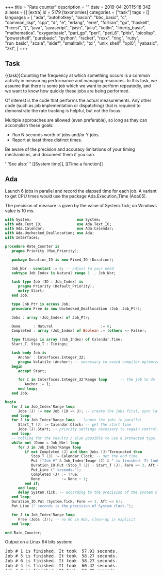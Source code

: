 +++
title = "Rate counter"
description = ""
date = 2019-04-20T15:18:34Z
aliases = []
[extra]
id = 5179
[taxonomies]
categories = ["task"]
tags = []
languages = [
  "ada",
  "autohotkey",
  "bacon",
  "bbc_basic",
  "c",
  "common_lisp",
  "cpp",
  "d",
  "e",
  "erlang",
  "erre",
  "fortran",
  "go",
  "haskell",
  "hicest",
  "j",
  "java",
  "javascript",
  "jsish",
  "julia",
  "kotlin",
  "liberty_basic",
  "mathematica",
  "oxygenbasic",
  "pari_gp",
  "perl",
  "perl_6",
  "phix",
  "picolisp",
  "powershell",
  "purebasic",
  "python",
  "racket",
  "rexx",
  "ring",
  "ruby",
  "run_basic",
  "scala",
  "sidef",
  "smalltalk",
  "tcl",
  "unix_shell",
  "xpl0",
  "yabasic",
  "zkl",
]
+++

## Task

{{task}}Counting the frequency at which something occurs is a common activity in measuring performance and managing resources. In this task, we assume that there is some job which we want to perform repeatedly, and we want to know how quickly these jobs are being performed.

Of interest is the code that performs the actual measurements. Any other code (such as job implementation or dispatching) that is required to demonstrate the rate tracking is helpful, but not the focus.

Multiple approaches are allowed (even preferable), so long as they can accomplish these goals:

* Run N seconds worth of jobs and/or Y jobs.
* Report at least three distinct times.


Be aware of the precision and accuracy limitations of your timing mechanisms, and document them if you can.

'''See also:''' [[System time]], [[Time a function]]



## Ada

Launch 6 jobs in parallel and record the elapsed time for each job. A variant
to get CPU times would use the package Ada.Execution_Time (Ada05).

The precision of measure is given by the value of System.Tick; on Windows value is 10 ms.

```Ada
with System;                     use System;
with Ada.Text_IO;                use Ada.Text_IO;
with Ada.Calendar;               use Ada.Calendar;
with Ada.Unchecked_Deallocation; use Ada;
with Interfaces;

procedure Rate_Counter is
   pragma Priority (Max_Priority);

   package Duration_IO is new Fixed_IO (Duration);

   Job_Nbr : constant := 6; -- adjust to your need
   subtype Job_Index is Natural range 1 .. Job_Nbr;

   task type Job (ID : Job_Index) is
      pragma Priority (Default_Priority);
      entry Start;
   end Job;

   type Job_Ptr is access Job;
   procedure Free is new Unchecked_Deallocation (Job, Job_Ptr);

   Jobs : array (Job_Index) of Job_Ptr;

   Done      : Natural                      := 0;
   Completed : array (Job_Index) of Boolean := (others => False);

   type Timings is array (Job_Index) of Calendar.Time;
   Start_T, Stop_T : Timings;

   task body Job is
      Anchor : Interfaces.Integer_32;
      pragma Volatile (Anchor); -- necessary to avoid compiler optimization.
   begin
      accept Start;

      for I in Interfaces.Integer_32'Range loop      -- the job to do
         Anchor := I;
      end loop;
   end Job;

begin
   for J in Job_Index'Range loop
      Jobs (J) := new Job (ID => J); -- create the jobs first, sync later
   end loop;
   for J in Job_Index'Range loop -- launch the jobs in parallel
      Start_T (J) := Calendar.Clock; -- get the start time
      Jobs (J).Start; -- priority settings necessary to regain control.
   end loop;
   -- Polling for the results / also possible to use a protected type.
   while not (Done = Job_Nbr) loop
      for J in Job_Index'Range loop
         if not Completed (J) and then Jobs (J)'Terminated then
            Stop_T (J) := Calendar.Clock; -- get the end time
            Put ("Job #" & Job_Index'Image (J) & " is finished. It took ");
            Duration_IO.Put (Stop_T (J) - Start_T (J), Fore => 3, Aft => 2);
            Put_Line (" seconds.");
            Completed (J) := True;
            Done          := Done + 1;
         end if;
      end loop;
      delay System.Tick; -- according to the precision of the system clock
   end loop;
   Duration_IO.Put (System.Tick, Fore => 1, Aft => 6);
   Put_Line (" seconds is the precision of System clock.");

   for J in Job_Index'Range loop
      Free (Jobs (J)); -- no GC in Ada, clean-up is explicit
   end loop;

end Rate_Counter;
```


Output on a Linux 64 bits system:
<pre style="overflow: auto; height: 5em;">
Job # 1 is finished. It took  57.93 seconds.
Job # 5 is finished. It took  58.27 seconds.
Job # 6 is finished. It took  58.27 seconds.
Job # 4 is finished. It took  60.42 seconds.
Job # 3 is finished. It took  60.98 seconds.
Job # 2 is finished. It took  61.12 seconds.
0.000001 seconds is the precision of System clock.

```



## AutoHotkey


### Built in variable

The built in variable [http://ahkscript.org/docs/Variables.htm#TickCount A_TickCount] contains the number of milliseconds since the computer was rebooted. Storing this variable and later comparing it to the current value will measure the time elapsed. A_TickCount has a precision of approximately 10ms.

```AutoHotkey
SetBatchLines, -1
Tick := A_TickCount    ; store tickcount
Loop, 1000000 {
    Random, x, 1, 1000000
    Random, y, 1, 1000000
    gcd(x, y)
}
t := A_TickCount - Tick    ; store ticks elapsed
MsgBox, % t / 1000 " Seconds elapsed.`n" Round(1 / (t / 1000000000), 0) " Loop iterations per second."

gcd(a, b) {    ; Euclidean GCD
    while b
        t := b, b := Mod(a, b), a := t
    return, a
}
```

'''Output:'''

```txt
4.250000 Seconds elapsed.
235294 Loop iterations per second.
```



### Query Performance Counter

The [http://www.autohotkey.com/board/topic/48063-qpx-delay-based-on-queryperformancecounter/ QPX function] by SKAN wraps the [http://msdn.microsoft.com/en-us/library/windows/desktop/ms644904%28v=vs.85%29.aspx QueryPerformanceCounter] DLL, and is precise to one thousandth of a millisecond.

```AutoHotkey
SetBatchLines, -1
QPX(1)  ; start timer
Loop, 1000000 {
    Random, x, 1, 1000000
    Random, y, 1, 1000000
    gcd(x, y)
}
t := QPX(0) ; end timer
MsgBox, % t " Seconds elapsed.`n" Round(1 / (t / 1000000), 0) " Loop iterations per second."

QPX( N=0 ) { ; Wrapper for QueryPerformanceCounter()by SKAN | CD: 06/Dec/2009
    Static F,A,Q,P,X ; www.autohotkey.com/forum/viewtopic.php?t=52083 | LM: 10/Dec/2009
    If  ( N && !P )
        Return  DllCall("QueryPerformanceFrequency",Int64P,F) + (X:=A:=0) + DllCall("QueryPerformanceCounter",Int64P,P)
    DllCall("QueryPerformanceCounter",Int64P,Q), A:=A+Q-P, P:=Q, X:=X+1
    Return  ( N && X=N ) ? (X:=X-1)<<64 : ( N=0 && (R:=A/X/F) ) ? ( R + (A:=P:=X:=0) ) : 1
}

gcd(a, b) {    ; Euclidean GCD
    while b
        t := b, b := Mod(a, b), a := t
    return, a
}
```

'''Output:'''

```txt
4.428430 Seconds elapsed.
225814 Loop iterations per second.
```



## BaCon

The TIMER builtin returns the elapsed time since start of program run, in milliseconds.


```freebasic
' Rate counter
FOR i = 1 TO 3
    GOSUB timeit
NEXT

i = 2000
GOSUB timeit
END

LABEL timeit
    iter = 0
    starter = TIMER
    WHILE TRUE DO
        INCR iter
        IF TIMER >= starter + i THEN BREAK
    WEND
    PRINT iter, " iterations in ", i, " millisecond", IIF$(i > 1, "s", "")
    RETURN
```


```txt
prompt$ ./rate-counter
6169 iterations in 1 millisecond
16025 iterations in 2 milliseconds
23977 iterations in 3 milliseconds
28167202 iterations in 2000 milliseconds
```



## BBC BASIC

```bbcbasic
      PRINT "Method 1: Calculate reciprocal of elapsed time:"
      FOR trial% = 1 TO 3
        start% = TIME
        PROCtasktomeasure
        finish% = TIME
        PRINT "Rate = "; 100 / (finish%-start%) " per second"
      NEXT trial%

      PRINT '"Method 2: Count completed tasks in one second:"
      FOR trial% = 1 TO 3
        runs% = 0
        finish% = TIME + 100
        REPEAT
          PROCtasktomeasure
          IF TIME < finish% runs% += 1
        UNTIL TIME >= finish%
        PRINT "Rate = "; runs% " per second"
      NEXT trial%
      END

      REM This is an example, replace with the task you want to measure
      DEF PROCtasktomeasure
      LOCAL i%
      FOR i% = 1 TO 1000000
      NEXT
      ENDPROC
```

'''Sample output:'''

```txt

Method 1: Calculate reciprocal of elapsed time:
Rate = 9.09090909 per second
Rate = 9.09090909 per second
Rate = 9.09090909 per second

Method 2: Count completed tasks in one second:
Rate = 9 per second
Rate = 9 per second
Rate = 9 per second

```



## C

This code stores all of the data of the rate counter and its configuration in an instance of a struct named '''rate_state_s''', and a function named '''tic_rate''' is called on that struct instance every time we complete a job.  If a configured time has elapsed, '''tic_rate''' calculates and reports the tic rate, and resets the counter.


```c
#include <stdio.h>
#include <time.h>

// We only get one-second precision on most systems, as
// time_t only holds seconds.
struct rate_state_s
{
    time_t lastFlush;
    time_t period;
    size_t tickCount;
};

void tic_rate(struct rate_state_s* pRate)
{
    pRate->tickCount += 1;

    time_t now = time(NULL);

    if((now - pRate->lastFlush) >= pRate->period)
    {
        //TPS Report
        size_t tps = 0.0;
        if(pRate->tickCount > 0)
            tps = pRate->tickCount / (now - pRate->lastFlush);

        printf("%u tics per second.\n", tps);

        //Reset
        pRate->tickCount = 0;
        pRate->lastFlush = now;
    }
}

// A stub function that simply represents whatever it is
// that we want to multiple times.
void something_we_do()
{
    // We use volatile here, as many compilers will optimize away
    // the for() loop otherwise, even without optimizations
    // explicitly enabled.
    //
    // volatile tells the compiler not to make any assumptions
    // about the variable, implying that the programmer knows more
    // about that variable than the compiler, in this case.
    volatile size_t anchor = 0;
    size_t x = 0;
    for(x = 0; x < 0xffff; ++x)
    {
        anchor = x;
    }
}

int main()
{
    time_t start = time(NULL);

    struct rate_state_s rateWatch;
    rateWatch.lastFlush = start;
    rateWatch.tickCount = 0;
    rateWatch.period = 5; // Report every five seconds.

    time_t latest = start;
    // Loop for twenty seconds
    for(latest = start; (latest - start) < 20; latest = time(NULL))
    {
        // Do something.
        something_we_do();

        // Note that we did something.
        tic_rate(&rateWatch);
    }

    return 0;
}
```



## C++

This code defines the counter as a class, '''CRateState'''. The counter's period is configured as an argument to its constructor, and the rest of the counter state is kept as class members. A member function '''Tick()''' manages updating the counter state, and reports the tic rate if the configured period has elapsed.


```cpp
#include <iostream>
#include <ctime>

// We only get one-second precision on most systems, as
// time_t only holds seconds.
class CRateState
{
protected:
    time_t m_lastFlush;
    time_t m_period;
    size_t m_tickCount;
public:
    CRateState(time_t period);
    void Tick();
};

CRateState::CRateState(time_t period) : m_lastFlush(std::time(NULL)),
                                        m_period(period),
                                        m_tickCount(0)
{ }

void CRateState::Tick()
{
    m_tickCount++;

    time_t now = std::time(NULL);

    if((now - m_lastFlush) >= m_period)
    {
        //TPS Report
        size_t tps = 0.0;
        if(m_tickCount > 0)
            tps = m_tickCount / (now - m_lastFlush);

        std::cout << tps << " tics per second" << std::endl;

        //Reset
        m_tickCount = 0;
        m_lastFlush = now;
    }
}

// A stub function that simply represents whatever it is
// that we want to multiple times.
void something_we_do()
{
    // We use volatile here, as many compilers will optimize away
    // the for() loop otherwise, even without optimizations
    // explicitly enabled.
    //
    // volatile tells the compiler not to make any assumptions
    // about the variable, implying that the programmer knows more
    // about that variable than the compiler, in this case.
    volatile size_t anchor = 0;
    for(size_t x = 0; x < 0xffff; ++x)
    {
        anchor = x;
    }
}

int main()
{
    time_t start = std::time(NULL);

    CRateState rateWatch(5);

    // Loop for twenty seconds
    for(time_t latest = start; (latest - start) < 20; latest = std::time(NULL))
    {
        // Do something.
        something_we_do();

        // Note that we did something.
        rateWatch.Tick();
    }

    return 0;
}
```



## Common Lisp

Common Lisp already has a <code>time</code> macro.

```lisp
(time (do some stuff))
```
 will give a timing report about "stuff" on the trace output.  We can define something similar with repeats:

```lisp
(defmacro time-this (cnt &rest body)
  (let ((real-t (gensym)) (run-t (gensym)))
    `(let (,real-t ,run-t)
       (setf ,real-t (get-internal-real-time)
	     ,run-t  (get-internal-run-time))
       (loop repeat ,cnt do ,@body)
       (list (/ (- (get-internal-real-time) ,real-t)
		(coerce internal-time-units-per-second 'float))
	     (/ (- (get-internal-run-time) ,run-t)
		(coerce internal-time-units-per-second 'float))))))
```


Call the <code>time-this</code> macro to excute a loop 99 times:

```lisp
(print (time-this 99 (loop for i below 10000 sum i)))
```
which gives a pair of numbers, the real time and the run time, both in seconds:<lang>(0.023 0.022)
```



## D



```d

import std.stdio;
import std.conv;
import std.datetime.stopwatch;

int a;
void f0() {}
void f1() { auto b = a; }
void f2() { auto b = to!string(a); }


void main()
{
  auto r = benchmark!(f0, f1, f2)(10_000);

  writeln("Time fx took to run 10,000 times:\n");
  writeln("f0: ", r[0]);
  writeln("f1: ", r[1]);
  writeln("f2: ", r[2]);

}


```


```txt

Time fx took to run 10,000 times:

f0: 37 μs and 7 hnsecs
f1: 56 μs and 2 hnsecs
f2: 1 ms, 966 μs, and 6 hnsecs


```




## E


```e>def makeLamportSlot := <import:org.erights.e.elib.slot.makeLamportSlot


The rate counter:

/** Returns a function to call to report the event being counted, and an
    EverReporter slot containing the current rate, as a float64 in units of
    events per millisecond. */
def makeRateCounter(timer, reportPeriod) {
    var count := 0
    var start := timer.now()
    def &rate := makeLamportSlot(nullOk[float64], null)

    def signal() {
        def time := timer.now()
        count += 1
        if (time >= start + reportPeriod) {
            rate := count / (time - start)
            start := time
            count := 0
        }
    }

    return [signal, &rate]
}
```


The test code:


```e
/** Dummy task: Retrieve http://localhost/ and return the content. */
def theJob() {
    return when (def text := <http://localhost/> <- getText()) -> {
        text
    }
}

/** Repeatedly run 'action' and wait for it until five seconds have elapsed. */
def repeatForFiveSeconds(action) {
    def stopTime := timer.now() + 5000
    def loop() {
        if (timer.now() < stopTime) {
            when (action <- ()) -> {
                loop()
            }
        }
    }
    loop()
}

def whenever := <import:org.erights.e.elib.slot.whenever>

def [signal, &rate] := makeRateCounter(timer, 1000)

# Prepare to report the rate info.
whenever([&rate], fn {
    println(`Rate: ${rate*1000} requests/sec`)
}, fn {true})

# Do some stuff to be counted.
repeatForFiveSeconds(fn {
    signal()
    theJob()
})
```



## Erlang

Measuring elapsed time is built into the timer module. Doing something during a time period requires code. For normal use the Fun should take a large amount of microseconds, our unit of measurement.

```Erlang

-module( rate_counter ).

-export( [fun_during_seconds/2, task/0] ).

fun_during_seconds( Fun, Seconds ) ->
	My_pid = erlang:self(),
	Ref = erlang:make_ref(),
        Pid = erlang:spawn( fun() -> fun_during_seconds_loop( My_pid, Fun ) end ),
        timer:send_after( Seconds * 1000, My_pid, {stop, Ref} ),
	N = fun_during_seconds_receive_loop( Ref, Pid, 0 ),
	erlang:exit( Pid, kill ),
	N.

task() ->
    Results = [timer:tc( fun() -> io:fwrite("Hello, world!~n") end ) || _X <- lists:seq(1, 3)],
    Times = [X || {X, _Returned} <- Results],
    io:fwrite( "Times ~p, average ~p microseconds.~n", [Times, lists:sum(Times) / erlang:length(Times)]),
    N =	fun_during_seconds( fun() -> math:sqrt(123) end, 2 ),
    io:fwrite( "Square root of 123, during 2	seconds, was done ~p times.~n", [N] ).



fun_during_seconds_loop( Pid, Fun ) ->
	Fun(),
	Pid ! {one_time, erlang:self()},
	fun_during_seconds_loop( Pid, Fun ).

fun_during_seconds_receive_loop( Ref, Pid, N ) ->
	receive
	{stop, Ref} -> N;
        {one_time, Pid} -> fun_during_seconds_receive_loop( Ref, Pid, N + 1 )
	end.


```

```txt

19> rate_counter:task().
Hello, world!
Hello, world!
Hello, world!
Times [54,26,52], average 44.0 microseconds.
Square root of 123, during 2 seconds, was done 6398906 times.

```



## ERRE


```ERRE

PROGRAM RATE_COUNTER

!
! for rosettacode.org
!

!
! This is an example, replace with the task you want to  measure
!
PROCEDURE TASK_TO_MEASURE
  LOCAL I
    FOR I=1 TO 1000000 DO
    END FOR
END PROCEDURE

BEGIN
    PRINT("Method 1: Calculate reciprocal of elapsed time:")
    FOR TRIAL%=1 TO 3 DO
      START=TIMER
      TASK_TO_MEASURE
      FINISH=TIMER
      PRINT("Rate =";100/(FINISH-START);"per second")
    END FOR

    PRINT("Method 2: Count completed tasks in one minute:")
    FOR TRIAL%=1 TO 3 DO
      RUNS%=0
      FINISH=TIMER+60
      REPEAT
        TASK_TO_MEASURE
        IF TIMER<FINISH THEN RUNS%+=1 END IF
      UNTIL TIMER>=FINISH
      PRINT("Rate =";RUNS%;"per minute")
    END FOR
END PROGRAM

```

Time elapsed is measured with TIMER function (taken from computer clock).
```txt

Method 1: Calculate reciprocal of elapsed time:
Rate = 25.24655 per second
Rate = 25.32147 per second
Rate = 25.6513 per second
Method 2: Count completed tasks in one minute:
Rate = 15 per second
Rate = 15 per second
Rate = 15 per second

```



## Fortran

Standard Fortran does not offer facilities for starting another task, nor for monitoring such a task's consumption of cpu time against clock time. However, a program can monitor its ''own'' usage by invoking a suitable routine at appropriate points in its computation, say on each new iteration of its outermost DO-loop, and thus generate progress reports that could also include an estimated time of finishing. This requires access to system timers, usually achieved via invocations of special routines that are often specific to an installation. But F90 introduced the intrinsic <code>CALL CPU_TIME(T)</code> that returns a "processor-dependent approximation of the processor time in seconds" in <code>T</code> a floating-point variable.

Similarly, an installation may offer local routines to report the date and time, and F90 has introduced an intrinsic that can be invoked as <code>CALL DATE_AND_TIME(VALUES = MARK)</code> where MARK is an eight-element integer array, rather exhaustingly returning year, month, day, minutes from GMT (or UT, ''etc''), hour, minute, second, milliseconds.

So, in
```Fortran
      DO I = FIRST,LAST
        IF (PROGRESSNOTE((I - FIRST)/(LAST - FIRST + 1.0))) WRITE (6,*) "Reached ",I,", towards ",LAST
        ...much computation...
      END DO
```

Function PROGRESSNOTE is invoked at the start of each iteration, with its parameter stating how much progress has been made on a scale of zero to one, with a "zero progress" restarting its timers. The function notes whether sufficient clock time has elapsed since its previous report (more than six seconds, for example) and if so, returns ''true'' after starting an output line with a standard report giving an estimated time to run and an estimated time (and date, if not the current day) of finishing. This line is not terminated; the invoking routine appends its own progress message, tailored to the nature of the task it is working through. For instance,

```txt

                              Standard progress report|Tailored message.
ETF + 6·2hrs!@Monday    17/ 7/2017  5:23:25·013am.  0% Dumping Monday     3/ 2/1749.
ETF + 6·2hrs!@Monday    17/ 7/2017  5:23:37·167am.  0% Dumping Sunday     9/ 3/1749.
ETF + 6·2hrs!@Monday    17/ 7/2017  5:26:06·383am.  0% Dumping Friday    11/ 4/1749.
ETF + 6·1hrs!@Monday    17/ 7/2017  5:21:23·397am.  0% Dumping Friday    16/ 5/1749.

```

Thus, the human waiting at the computer screen can monitor the rate of progress and know to go for a walk, or not.

Incidentally, on windows systems at least, frequent invocations of the date and time routine can cause execution to run ''much'' slower, or worse. A loop waiting for the system's DATE_AND_TIME result to attain a specified value will instead cause a crash.

For another approach, imagine a long-running program, WORKER, that writes various remarks to standard output as it goes, and consider another, TIMESTAMP, that copies from standard input to standard output, prefixing each line with a date and time stamp, perhaps invoked via something like <code>WORKER | TIMESTAMP >Log.txt</code> - the vertical bar an amusing choice to symbolise a horizontal "pipe". When everything finishes, the log file can be analysed to determine the rate of progress. But alas, in the windows world, the stages of a "pipeline" are performed serially, not simultaneously - the vertical bar symbolising this separation. All output from WORKER will be saved in a temporary disc file then when WORKER finishes that file will be fed as input to TIMESTAMP, thereby producing data only on the rate of file input/output.


## Go

```go
package main

import (
    "fmt"
    "math/rand"
    "time"
)

// representation of time.Time is nanosecond, actual resolution system specific
type rateStateS struct {
    lastFlush time.Time
    period    time.Duration
    tickCount int
}

func ticRate(pRate *rateStateS) {
    pRate.tickCount++
    now := time.Now()
    if now.Sub(pRate.lastFlush) >= pRate.period {
        // TPS Report
        tps := 0.
        if pRate.tickCount > 0 {
            tps = float64(pRate.tickCount) / now.Sub(pRate.lastFlush).Seconds()
        }
        fmt.Println(tps, "tics per second.")

        // Reset
        pRate.tickCount = 0
        pRate.lastFlush = now
    }
}

func somethingWeDo() {
    time.Sleep(time.Duration(9e7 + rand.Int63n(2e7))) // sleep about .1 second.
}

func main() {
    start := time.Now()

    rateWatch := rateStateS{
        lastFlush: start,
        period:    5 * time.Second,
    }

    // Loop for twenty seconds
    latest := start
    for latest.Sub(start) < 20*time.Second {
        somethingWeDo()
        ticRate(&rateWatch)
        latest = time.Now()
    }
}
```

Output:

```txt

9.941784884430728 tics per second.
10.01399996465647 tics per second.
9.848572291869138 tics per second.

```



## Haskell

This solution returns the time deltas in picosecond resolution.

```haskell

import Control.Monad
import Control.Concurrent
import Data.Time

getTime :: IO DiffTime
getTime = fmap utctDayTime getCurrentTime

addSample :: MVar [a] -> a -> IO ()
addSample q v = modifyMVar_ q (return . (v:))

timeit :: Int -> IO a -> IO [DiffTime]
timeit n task = do
    samples <- newMVar []
    forM_ [0..n] $ \n -> do
        t1 <- getTime
        task
        t2 <- getTime
        addSample samples (t2 - t1)

    readMVar samples

main = timeit 10 (threadDelay 1000000)

```



## HicEst

The script opens a modeless dialog with 3 buttons: "Hits++" to increase Hits, "Count 5 sec" to reset Hits and initialize a delayed call to F5 after 5 sec, "Rate" to display the current rate on the status bar.

```HicEst
CHARACTER prompt='Count "Hits++" for 5 sec, get current rate'

DLG(Button="1:&Hits++", CALL="cb", B="2:&Count 5sec", B="3:&Rate", RC=retcod, TItle=prompt, WIN=hdl)

SUBROUTINE cb              ! callback after dialog buttons
  IF(retcod == 1) THEN     ! "Hits++" button
    Hits = Hits + 1
  ELSEIF(retcod == 2) THEN ! "Count 5 sec" button
    Hits = 0
    ALARM(5, 5)            ! call F5 in 5 seconds
    t_start = TIME()
  ELSE                     ! "Rate" button
    sec = TIME() - t_start
    WRITE(StatusBar) 'Average rate since last "5 sec" button = ', hits/sec, " Hz"
  ENDIF
END

SUBROUTINE F5 ! called 5 sec after button "5 sec"
  WRITE(StatusBar) Hits, "hits last 5 sec"
END
```



## J

'''Solution'''


```j
   x (6!:2) y
```

The foreign conjunction <code>6!:2</code> will execute the code <code>y</code> (right argument), <code>x</code> times (left argument) and report the average time in seconds required for one execution.

'''Example:'''

```j
   list=: 1e6 ?@$ 100           NB. 1 million random integers from 0 to 99
   freqtable=: ~. ,. #/.~       NB. verb to calculate and build frequency table
   20 (6!:2) 'freqtable list'   NB. calculate and build frequency table for list, 20 times
0.00994106
```


Note, if instead we want distinct times instead of averaged times we can use a repeated counter for the number of times to execute the code


```j
   1 1 1 (6!:2) 'freqtable list'
0.0509995 0.0116702 0.0116266
```



## Java

```java
import java.util.function.Consumer;

public class RateCounter {

    public static void main(String[] args) {
        for (double d : benchmark(10, x -> System.out.print(""), 10))
            System.out.println(d);
    }

    static double[] benchmark(int n, Consumer<Integer> f, int arg) {
        double[] timings = new double[n];
        for (int i = 0; i < n; i++) {
            long time = System.nanoTime();
            f.accept(arg);
            timings[i] = System.nanoTime() - time;
        }
        return timings;
    }
}
```



```txt
70469.0
2047.0
1169.0
877.0
877.0
877.0
877.0
877.0
877.0
877.0
```



###  Stream based solution

```java
import java.util.function.IntConsumer;
import java.util.stream.DoubleStream;

import static java.lang.System.nanoTime;
import static java.util.stream.DoubleStream.generate;

import static java.lang.System.out;

public interface RateCounter {
  public static void main(final String... arguments) {
    benchmark(
      10,
      x -> out.print(""),
      10
    )
      .forEach(out::println)
    ;
  }

  public static DoubleStream benchmark(
    final int n,
    final IntConsumer consumer,
    final int argument
  ) {
    return generate(() -> {
      final long time = nanoTime();
      consumer.accept(argument);
      return nanoTime() - time;
    })
      .limit(n)
    ;
  }
}
```



```txt
81431.0
3987.0
3205.0
3081.0
3020.0
3101.0
3040.0
3102.0
3072.0
3060.0
```



## JavaScript

The ''benchmark'' function below executes a given function n times, calling it with the specified arguments. After execution of all functions, it returns an array with the execution time of each execution, in milliseconds.


```javascript
function millis() { // Gets current time in milliseconds.
  return (new Date()).getTime();
}

/* Executes function 'func' n times, returns array of execution times. */
function benchmark(n, func, args) {
  var times = [];
  for (var i=0; i<n; i++) {
    var m = millis();
    func.apply(func, args);
    times.push(millis() - m);
  }
  return times;
}
```



## Jsish


```javascript
#!/usr/bin/env jsish
"use strict";
/* Rate counter, timer access, in Jsish */

/* System time in milliseconds */
var runs = 0, newMs;
function countJobsIsTheJob() { runs += 1; }
var milliSeconds = strptime();
while ((newMs = strptime()) < (milliSeconds + 1000)) { countJobsIsTheJob(); }
puts(runs, 'runs in', newMs - milliSeconds, 'ms');


/* Builtin times test(callback, runs), result in microseconds */
function sleeper() { sleep(10); }

var timer;
for (var i = 1; i < 4; i++) {
    timer = times(sleeper, 100);
    puts(timer, 'μs to sleep 10 ms, 100 times');
}
```


```txt

prompt$ jsish rateCounter.jsi
81494 runs in 1000 ms
1019410 μs to sleep 10 ms, 100 times
1018384 μs to sleep 10 ms, 100 times
1018984 μs to sleep 10 ms, 100 times
```



## Julia

The elapsed() macro in Julia generally is accurate in the nanosecond range.

```julia
dosomething() = sleep(abs(randn()))

function runNsecondsworthofjobs(N)
    times = Vector{Float64}()
    totaltime = 0
    runcount = 0
    while totaltime < N
        t = @elapsed(dosomething())
        push!(times, t)
        totaltime += t
        runcount += 1
    end
    println("Ran job $runcount times, for total time of $totaltime seconds.")
    println("Average time per run was $(sum(times)/length(times)) seconds.")
    println("Individual times of the jobs in seconds were:")
    for t in times
        println("    $t")
    end
end

runNsecondsworthofjobs(5)

```
```txt
 Ran job 5 times, for total time of 5.215301074 seconds.
 Average time per run was 1.0430602148 seconds.
 Individual times of the jobs in seconds were:
     1.901202753
     0.706044625
     0.485377196
     0.489283165
     1.633393335

```



## Kotlin

```scala
// version 1.1.3

typealias Func<T> = (T) -> T

fun cube(n: Int) = n * n * n

fun <T> benchmark(n: Int, func: Func<T>, arg: T): LongArray {
    val times = LongArray(n)
    for (i in 0 until n) {
         val m = System.nanoTime()
         func(arg)
         times[i] = System.nanoTime() - m
    }
    return times
}

fun main(args: Array<String>) {
    println("\nTimings (nanoseconds) : ")
    for (time in benchmark(10, ::cube, 5)) println(time)
}
```


Sample output:

```txt

154430
2100
1275
1138
1063
1113
1087
1088
1063
1025

```



## Liberty BASIC

precision depends on OS. It is 16 (sometines cames as 15) ms for XP and 10 ms for Win2000.

```lb

Print "Rate counter"
print "Precision: system clock, ms ";
t0=time$("ms")
while time$("ms")=t0    'busy loop till click ticks
wend
print time$("ms")-t0
print

Print "Run jobs N times, report every time"
Print "After that, report average time"
N=10
t00=time$("ms")
for i = 1 to 10
    scan
    t0=time$("ms")
    'any code we want to measure goes here
    res = testFunc()
    'end of measured code
    t1=time$("ms")
    ElapsedTime = t1-t0
    print "Job #";i;" Elapsed time, ms ";ElapsedTime, 1000/ElapsedTime; " ticks per second"
next
print "---------------------------------"
print "Average time, ms, is ";(t1-t00)/N,  1000/((t1-t00)/N); " ticks per second"


print
print "Run jobs for not less then N seconds (if time up, it'll finish last job)"
print "After that, report average time"

NSec=5
i = 0
t00=time$("ms")
while time$("ms")<t00+NSec*1000
    scan
    i = i+1
    t0=time$("ms")
    'any code we want to measure goes here
    res = testFunc()
    'end of measured code
    t1=time$("ms")
    ElapsedTime = t1-t0
    print "Job #";i;" Elapsed time, ms ";ElapsedTime,  1000/ElapsedTime; " ticks per second"
wend
print "---------------------------------"
print "Average time, ms, is ";(t1-t00)/i,  1000/((t1-t00)/i); " ticks per second"

end

function testFunc()
    s=0
    for i = 1 to 30000
        s=s+sin(i)/30000
    next
    testFunc = s
end function

```



## OxygenBasic

Rate Counter Deluxe, giving start and finish times + duration. The duration is measured in seconds using the system performance counter, resolved to the nearest microsecond.

```oxygenbasic

'
### ==

'TIME API
'
### ==


'http://msdn.microsoft.com/en-us/library/windows/desktop/ms724950(v=vs.85).aspx

extern lib "kernel32.dll"

type SYSTEMTIME
  WORD wYear
  WORD wMonth
  WORD wDayOfWeek
  WORD wDay
  WORD wHour
  WORD wMinute
  WORD wSecond
  WORD wMilliseconds
end type

void GetSystemTime(SYSTEMTIME*t)
void GetLocalTime(SYSTEMTIME*t)
void QueryPerformanceCounter(quad*c)
void QueryPerformanceFrequency(quad*freq)
void Sleep(sys millisecods)

end extern

String WeekDay[7]={"Sunday","Monday","Tuesday","Wednesday",
"Thursday","Friday","Saturday"}

String MonthName[12]={"January","February","March","April","May","June",
"July","August","September","October","November","December"}


'
### ========

Class Jobrecord
'
### ========


  has SYSTEMTIME stt
  has SYSTEMTIME fin
  quad countA
  quad CountB
  quad freq
  sys  serial

  method pad(string s) as string
    method=s
    if len(method)<2 then method="0"+method
  end method


  method ShowDateTime(sys a,f) as string

  SYSTEMTIME *t

  if a then
    @t=@fin
  else
    @t=@stt
  end if
  '
  String month=pad(str t.wMonth)
  String day=pad(str t.wDay)
  if f=0 then
    return "" t.wYear "-" month "-" day "    "+
    pad(t.wHour) ":" pad(t.wMinute) ":" pad(t.wSecond) ":" t.wMilliSeconds
  elseif f=1
    return WeekDay[t.wDayOfWeek+1 and 7 ] " " +
    MonthName[t.wMonth and 31] " " day " " t.wYear
  end if
  end method

  method Start()
  QueryPerformanceCounter countA
  QueryPerformanceFrequency freq
  serial++
  GetLocalTime stt
  end method

  method Finish()
  GetLocalTime fin
  QueryPerformanceCounter countB
  end method


  method ShowDuration() as string
  return str((countB-countA)/freq,6) 'seconds with microsecond resolution
  end method

  method report() as string
  string tab=chr(9), cr=chr(13)+chr(10)
  method="Job:" tab serial cr +
  "Duration:"   tab ShowDuration() cr +
  "Start: "     tab ShowDateTime(0,0) cr +
  "Finish:"     tab ShowDateTime(1,0) cr +
  ShowDateTime(1,1) cr
  end method

end class

'#recordof JobRecord

'====
'TEST
'====

JobRecord JR
JR.start
sleep 100 'JOB!
JR.finish
print JR.Report
'putfile "s.txt",JR.Report
'
'Job:	1
'Duration:	0.099026
'Start: 	2012-07-01    00:52:36:874
'Finish:	2012-07-01    00:52:36:974
'Sunday July 01 2012

```



## Mathematica

The first parameter for both of these functions can be any program code.

<lang>jobRateCounted[fn_,Y_Integer]:=First[AbsoluteTiming[Do[fn,{Y}]]/Y;
SetAttributes[jobRateCounted,HoldFirst]

jobRatePeriod[fn_,time_]:=Block[{n=0},TimeConstrained[While[True,fn;n++]];n/time];
SetAttributes[jobRatePeriod,HoldFirst]
```



## PARI/GP


```parigp
a=0;
b=0;
for(n=1,20000000,
  a=a+gettime();
  if(a>60000,print(b);a=0;b=0);
'''code to test'''
  b=b+1;
  a=a+gettime();
  if(a>60000,print(b);a=0;b=0)
)
```



## Perl

The [http://perldoc.perl.org/Benchmark.html Benchmark] module can rate code per time, or per loops executed:

```perl
use Benchmark;

timethese COUNT,{ 'Job1' => &job1, 'Job2' => &job2 };

sub job1
{
	...job1 code...
}
sub job2
{
	...job2 code...
}
```

A negative COUNT will run each job for at least COUNT seconds.

A positive COUNT will run each job COUNT times.

## Perl 6


```perl6
sub runrate($N where $N > 0, &todo) {
    my $n = $N;

    my $start = now;
    todo() while --$n;
    my $end = now;

    say "Start time: ", DateTime.new($start).Str;
    say "End time: ", DateTime.new($end).Str;
    my $elapsed = $end - $start;

    say "Elapsed time: $elapsed seconds";
    say "Rate: { ($N / $elapsed).fmt('%.2f') } per second\n";
}

sub factorial($n) { (state @)[$n] //= $n < 2 ?? 1 !! $n * factorial($n-1) }

runrate 10000, { state $n = 1; factorial($n++) }

runrate 10000, { state $n = 1; factorial($n++) }
```

```txt
Start time: 2013-03-08T20:57:02Z
End time: 2013-03-08T20:57:03Z
Elapsed time: 1.5467497 seconds
Rate: 6465.17 per second

Start time: 2013-03-08T20:57:03Z
End time: 2013-03-08T20:57:04Z
Elapsed time: 0.7036318 seconds
Rate: 14211.98 per second
```

The <tt>Instant</tt> type in Perl 6 is defined to be based on TAI seconds, and represented with rational numbers that are more than sufficiently accurate to represent your clock's accuracy.  The actual accuracy will depend on your clock's accuracy (even if you don't have an atomic clock in your kitchen, your smartphone can track various orbiting atomic clocks, right?) modulo the vagaries of returning the atomic time (or unreasonable facsimile) via system calls and library APIs.


## Phix

On windows, time() advances in ~0.015s increments, whereas on linux it is ~0.0000016s.

```Phix
procedure task_to_measure()
    sleep(0.1)
end procedure

printf(1,"method 1: calculate reciprocal of elapsed time:\n")
for trial=1 to 3 do
    atom t=time()
    task_to_measure()
    t = time()-t
    string r = iff(t?sprintf("%g",1/t):"inf")
    printf(1,"rate = %s per second\n",{r})
end for

printf(1,"method 2: count completed tasks in one second:\n")
for trial=1 to 3 do
    integer runs=0
    atom finish=time()+1
    while true do
        task_to_measure()
        if time()>=finish then exit end if
        runs += 1
    end while
    printf(1,"rate = %d per second\n",runs)
end for
```

Of course it fails to achieve the perfect 10/s, due to the overhead of call/ret/time/printf etc.

```txt

method 1: calculate reciprocal of elapsed time:
rate = 9.17431 per second
rate = 9.09091 per second
rate = 9.17431 per second
method 2: count completed tasks in one second:
rate = 9 per second
rate = 9 per second
rate = 9 per second

```



## PicoLisp

[http://software-lab.de/doc/refU.html#usec usec] returns a relative time in
microseconds. This can be used, for example, to measure the time between two key
strokes

```PicoLisp
(prin "Hit a key ... ")
(key)
(prinl)
(let Usec (usec)
   (prin "Hit another key ... ")
   (key)
   (prinl)
   (prinl "This took " (format (- (usec) Usec) 6) " seconds") )
```

Output:

```txt
Hit a key ...
Hit another key ...
This took 3.132058 seconds
```

The [http://software-lab.de/doc/refB.html#bench bench] benchmark function could
also be used. Here we measure the time until a key is pressed

```PicoLisp
(bench (key))
```


```txt
1.761 sec
-> "a"
```



## PowerShell


```PowerShell

[datetime]$start = Get-Date

[int]$count = 3

[timespan[]]$times = for ($i = 0; $i -lt $count; $i++)
{
    Measure-Command {0..999999 | Out-Null}
}

[datetime]$end = Get-Date

$rate = [PSCustomObject]@{
    StartTime      = $start
    EndTime        = $end
    Duration       = ($end - $start).TotalSeconds
    TimesRun       = $count
    AverageRunTime = ($times.TotalSeconds | Measure-Object -Average).Average
}

$rate | Format-List

```

```txt

StartTime      : 10/27/2016 3:33:16 PM
EndTime        : 10/27/2016 3:33:30 PM
Duration       : 13.9062588
TimesRun       : 3
AverageRunTime : 4.63301593333333

```



## PureBasic


### Counting frequence of an event


```PureBasic
Procedure.d TimesPSec(Reset=#False)
  Static starttime, cnt
  Protected Result.d, dt
  If Reset
    starttime=ElapsedMilliseconds(): cnt=0
  Else
    cnt+1
    dt=(ElapsedMilliseconds()-starttime)
    If dt
      Result=cnt/(ElapsedMilliseconds()-starttime)
    EndIf
  EndIf
  ProcedureReturn Result*1000
EndProcedure

If OpenWindow(0,#PB_Ignore,#PB_Ignore,220,110,"",#PB_Window_SystemMenu)
  Define Event, r.d, GadgetNumber
  ButtonGadget(0,10, 5,200,35,"Click me!")
  ButtonGadget(1,10,70,100,35,"Reset")
  TextGadget  (2,10,45,200,25,"")
  TimesPSec(1)
  Repeat
    Event=WaitWindowEvent()
    If Event=#PB_Event_Gadget
      GadgetNumber =EventGadget()
      If GadgetNumber=0
        r=TimesPSec()
        SetGadgetText(2,"You are clicking at "+StrD(r,5)+" Hz.")
      ElseIf GadgetNumber=1
        TimesPSec(1)
        SetGadgetText(2,"Counter zeroed.")
      EndIf
    EndIf
  Until Event=#PB_Event_CloseWindow
EndIf
```



### Counting events for a time period


```PureBasic
Procedure DummyThread(arg)
  Define.d dummy=#PI*Pow(arg,2)/4
EndProcedure

start=ElapsedMilliseconds()
Repeat
  T=CreateThread(@DummyThread(),Random(100))
  WaitThread(T)
  cnt+1
Until start+10000<=ElapsedMilliseconds(); Count for 10 sec

msg$="We got "+Str(cnt)+" st."+Chr(10)+StrF(cnt/10,2)+" threads per sec."
MessageRequester("Counting threads in 10 sec",msg$)
```



## Python


```python
import subprocess
import time

class Tlogger(object):
    def __init__(self):
        self.counts = 0
        self.tottime = 0.0
        self.laststart = 0.0
        self.lastreport = time.time()

    def logstart(self):
        self.laststart = time.time()

    def logend(self):
        self.counts +=1
        self.tottime += (time.time()-self.laststart)
        if (time.time()-self.lastreport)>5.0:   # report once every 5 seconds
           self.report()

    def report(self):
        if ( self.counts > 4*self.tottime):
            print "Subtask execution rate: %f times/second"% (self.counts/self.tottime);
        else:
            print "Average execution time: %f seconds"%(self.tottime/self.counts);
        self.lastreport = time.time()


def taskTimer( n, subproc_args ):
    logger = Tlogger()

    for x in range(n):
        logger.logstart()
        p = subprocess.Popen(subproc_args)
        p.wait()
        logger.logend()
    logger.report()


import timeit
import sys

def main( ):

    # for accurate timing of code segments
    s = """j = [4*n for n in range(50)]"""
    timer = timeit.Timer(s)
    rzlts = timer.repeat(5, 5000)
    for t in rzlts:
        print "Time for 5000 executions of statement = ",t

    # subprocess execution timing
    print "#times:",sys.argv[1]
    print "Command:",sys.argv[2:]
    print ""
    for k in range(3):
       taskTimer( int(sys.argv[1]), sys.argv[2:])

main()
```

Usage Example:
First argument is the number of times to iterate. Additional arguments are command to execute.

```txt
C:>rateCounter.py 20 md5.exe
```



## Racket


```Racket

#lang racket

;; Racket has a useful `time*' macro that does just what's requested:
;; run some expression N times, and produce timing results
(require unstable/time)

;; Sample use:
(define (fib n) (if (<= n 1) n (+ (fib (- n 1)) (fib (- n 2)))))
(time* 10 (fib 38))

;; But of course, can be used to measure external processes too:
(time* 10 (system "sleep 1"))

```


Sample output:

```txt

; run #1... -> 39088169
; run #2... -> 39088169
; run #3... -> 39088169
; run #4... -> 39088169
; run #5... -> 39088169
; run #6... -> 39088169
; run #7... -> 39088169
; run #8... -> 39088169
; run #9... -> 39088169
; run #10... -> 39088169
; 10 runs, 2 best/worst removed, 6 left for average:
; cpu time: 778ms = 778ms + 0ms gc; real time: 780ms
39088169
; run #1... -> #t
; run #2... -> #t
; run #3... -> #t
; run #4... -> #t
; run #5... -> #t
; run #6... -> #t
; run #7... -> #t
; run #8... -> #t
; run #9... -> #t
; run #10... -> #t
; 10 runs, 2 best/worst removed, 6 left for average:
; cpu time: 3ms = 3ms + 0ms gc; real time: 1007ms
#t

```



## REXX

Programming note:   The   '''$CALC'''   (REXX) program which is invoked below is a general purpose calculator which supports a multitude

of functions (over 1,500),   and can show the results in many different formats   (some of which are shown here).

```rexx
/*REXX program reports on the amount of elapsed time 4 different tasks use (wall clock).*/
time.=                                           /*nullify times for all the tasks below*/
/*──────────────────────────────────────────────────────────────────────────────────────*/
call time 'Reset'                                /*reset the REXX (elapsed) clock timer.*/
                                                 /*show pi in hex to  2,000 dec. digits.*/
                  task.1= 'base(pi,16)  ;;;  lowercase   digits 2k   echoOptions'
                  call '$CALC' task.1            /*perform task number one  (via $CALC).*/
time.1=time('E')                                 /*get and save the time used by task 1.*/
/*──────────────────────────────────────────────────────────────────────────────────────*/
call time 'Reset'                                /*reset the REXX (elapsed) clock timer.*/
                                                 /*get primes  40000 ──► 40800 and      */
                                                 /*show their differences.              */
                  task.2= 'diffs[ prime(40k, 40.8k) ]  ;;;  GRoup 20'
                  call '$CALC' task.2            /*perform task number two  (via $CALC).*/
time.2=time('E')                                 /*get and save the time used by task 2.*/
/*──────────────────────────────────────────────────────────────────────────────────────*/
call time 'Reset'                                /*reset the REXX (elapsed) clock timer.*/
                                                 /*show the  Collatz sequence  for a    */
                                                 /*stupidly gihugeic number.            */
                  task.3= 'Collatz(38**8)  ;;;  Horizontal'
                  call '$CALC' task.3            /*perform task number three (via $CALC)*/
time.3=time('E')                                 /*get and save the time used by task 3.*/
/*──────────────────────────────────────────────────────────────────────────────────────*/
call time 'Reset'                                /*reset the REXX (elapsed) clock timer.*/
                                                 /*plot  SINE  in  ½  degree increments.*/
                                                 /*using five decimal digits  (¬ 60).   */
                  task.4= 'sinD(-180, +180, 0.5)  ;;;  Plot  DIGits 5   echoOptions'
                  call '$CALC' task.4            /*perform task number four (via $CALC).*/
time.4=time('E')                                 /*get and save the time used by task 4.*/
/*──────────────────────────────────────────────────────────────────────────────────────*/
say
    do j=1  while  time.j\==''
    say 'time used for task'     j     "was"     right(format(time.j,,0),4)     'seconds.'
    end   /*j*/
                                                 /*stick a fork in it,  we're all done. */
```

'''output'''   (of the tasks as well as the above REXX timer program):

(The terminal screen size used was '''60''' deep x '''100''' wide.)
<pre style="height:140ex">
                        ╔════════════════════════════════════════════════╗
                        ║ base(pi,16);;; lowercase digits 2k echoOptions ║
                        ╚════════════════════════════════════════════════╝
3.243f6a8885a308d313198a2e03707344a4093822299f31d0082efa98ec4e6c89452821e638d01377be5466cf34e90c6cc
0ac29b7c97c50dd3f84d5b5b54709179216d5d98979fb1bd1310ba698dfb5ac2ffd72dbd01adfb7b8e1afed6a267e96ba7c
9045f12c7f9924a19947b3916cf70801f2e2858efc16636920d871574e69a458fea3f4933d7e0d95748f728eb658718bcd5
882154aee7b54a41dc25a59b59c30d5392af26013c5d1b023286085f0ca417918b8db38ef8e79dcb0603a180e6c9e0e8bb0
1e8a3ed71577c1bd314b2778af2fda55605c60e65525f3aa55ab945748986263e8144055ca396a2aab10b6b4cc5c341141e
8cea15486af7c72e993b3ee1411636fbc2a2ba9c55d741831f6ce5c3e169b87931eafd6ba336c24cf5c7a32538128958677
3b8f48986b4bb9afc4bfe81b6628219361d809ccfb21a991487cac605dec8032ef845d5de98575b1dc262302eb651b88238
93e81d396acc50f6d6ff383f442392e0b4482a484200469c8f04a9e1f9b5e21c66842f6e96c9a670c9c61abd388f06a51a0
d2d8542f68960fa728ab5133a36eef0b6c137a3be4ba3bf0507efb2a98a1f1651d39af017666ca593e82430e888cee86194
56f9fb47d84a5c33b8b5ebee06f75d885c12073401a449f56c16aa64ed3aa62363f77061bfedf72429b023d37d0d724d00a
1248db0fead349f1c09b075372c980991b7b25d479d8f6e8def7e3fe501ab6794c3b976ce0bd04c006bac1a94fb6409f60c
45e5c9ec2196a246368fb6faf3e6c53b51339b2eb3b52ec6f6dfc511f9b30952ccc814544af5ebd09bee3d004de334afd66
0f2807192e4bb3c0cba85745c8740fd20b5f39b9d3fbdb5579c0bd1a60320ad6a100c6402c7279679f25fefb1fa3cc8ea5e
9f8db3222f83c7516dffd616b152f501ec8ad0552ab323db5fafd23876053317b483e00df829e5c57bbca6f8ca01a87562e
df1769dbd542a8f6287effc3ac6732c68c4f5573695b27b0bbca58c8e1ffa35db8f011a010fa3d98fd2183b84afcb56c2dd
1d35b9a53e479b6f84565d28e49bc4bfb9790e1ddf2daa4cb7e3362fb1341cee4c6e8ef20cada36774c01d07e9efe2bf11f
b495dbda4dae909198eaad8e716b93d5a0d08ed1d0afc725e08e3c5b2f8e7594b78ff6e2fbf2122b648cb209fda49d89455
e99887a81cf7dc407e83568cdc24fd608c80225f7ada98babf283a8e1b06bbdbb6e99f6b4bc3e795e7be1c57b21085778ab
866f897578cec3600fb01b0789912575fefdc4595bf054658d676f6323cd6db1584bc6747713a2a431395d62de6646642e9
a995fb71811b93af99e6eb7b169c96740aa3a0f9ea3244ab192f10b595dc3e27cfec33f1341a2830a7a30cc356b0a13aa06
a5cffb2b87f9ae0dac27c0f649d4b5f0339
                                  ╔════════════════════════════╗
                                  ║ diffs[ prime(40k, 40.8k) ] ║
                                  ╚════════════════════════════╝
  1► 30 12  2  4 14 42  4  2  4 20  4  2 10  2 10 20 10  6  6 20
 21► 10 14 10  2 34  6 78 12 18 12 12  2  6 18  6  6  4  8 18 10
 41►  8 22  2 10  2 36  4  6  8  4  6  6  8 12 10  6 14  4 60 14
 61► 46  6 18  6 12 12 12 14 16 24 12 14 28 30  8 10  8  4 18  8
 81► 12 10 12  2  6 12 22  8 16  6 14  6  4 12 14 10  8  6  6  4
101► 14  6  4 18  8  4 20 18 48  4  2  4 36 20 10  6  8 22  8 16
121► 14 22 20 12 12 18 18 22  6 12 30 14  6 12 16  6  8 12  4  2
141► 22 30  2 16 18 14  6  6 24  6  4  2 12  6 12  4 26 30 24 34
161► 20  4  8  4  6 12 20 22  6  2 16  6 56 10 14 10 14  4  2 10
181► 20 18 28 14 24  4  8 12 16  6  6  2  6  6 10 14  4 42 18  6
201►  2  4  6  8 12 30 24  4 24  6  6  8 18  4 20  4  2 18  4  6
221►  2 12 12 10  6  8  6 16 14 16  8 10 24  2 10 24  2 18 24  6
241► 10 14 46 14 30 10 26 30 12 24  4 12 30  2 10  8  4  6  8  4
261► 30  8 28  6 14 10 20 10 12  8 10  2 24 10 24 14 10  8  4 20
281► 18 10  6  6 14 34  8 10 14  6 22 26 12 10  8  6 18  6  4  6
301►  6 14 22  2 16  2 10 14 10  6 14 24 22  8 16 18 20 28  8 10
321► 24  6 12 12 20  6  6  6 22  2 18 10 12  8  6 22 14 16 24 18
341►  2 24 12 22  8  4 24 14  6 22  8 10  2 28  2  4 38 12 34 20
361► 10  2  4  8 18  4 48 12 24  6 18 12  6  8 10 42 24 14 60 24
381► 36 12 22  8 12 12  6  4 18 20 12 10  8  6 24  6  4 30  6  2
401► 54 48 36  4 12  8 12  6 22  6  6 14 10 32 18 12 10 24 24 20
421►  6 10  6 38 10 14 18 12 16 12  2 22 24 42  8  4  2 60  6 10
441► 14 18 18 18 16 30 14  4  2 10  8 10 20 12 16 14  6 24 16  2
461► 12 10 18  2 24 34 12 14  6 10  6  2 10  8 28  2 10  2  6 10
481► 26 10  6 32 10 12  6  2 16 12 20 10 14  6 12 16 20  4  2 10
501► 14  4  6  2  4 14 16  8 36 10  2 12 16 20  4 12  6 30 38 16
521►  6 14  4  2 22  6 14 16  6  8 28  2  6 16  6 14  6 12 22 44
541►  6  4 24  2  6 28 14 22 20  4  6 36 14 18  6  4  6 26  4  2
561► 18 10  6  6  2  6  4  8 18 54 28 12  2  4 30 12  2  6 24 10
581► 12  6  8 10  6  8 16 12 14  6  4 18  8 10  2 12 30 16  2  6
601► 36 10 30  6 18  6  6  2 10 30  6 12 50 24  6  4  8 10 26  6
621►  4  2 18  4  2  6 10 12  2 24 16  6  2  6  4  8  4  6  8  6
641► 28 18  2  6 10  2 22 18 14 30 10 26 28  6 30  8  6 10  6  6
661►  2 10 36  2 12 10  6  6  6 14  6 10 20 12  6 24  6  6 28 18
681► 14  4 12 12 26 12 22 12  8 10  8 24 10  8 40  8  4 14  6 24
701►  4 18 12  6 20 22  2 16  6 20 16 30  8  6 18  6 22 18  2 18
721►  4  8 10  8 22  8  6 36 10 12  2  4 14 42 18 22  6 14  4  2
741► 10  2 42 10 18 30  2  6  4 14  6 10 14  4 18  2 16 14 10  2
761► 28  2 16  2 16 12 12  2 16 12  2 24 40  6  8  6  4 30  8 10
781► 14 18  6 16 18  6  2 18  4  6  6 26  4 26 28 26 24  4 32  6
                                        ╔════════════════╗
                                        ║ Collatz(38**8) ║
                                        ╚════════════════╝
4347792138496 2173896069248 1086948034624  543474017312  271737008656  135868504328   67934252164
  33967126082   16983563041   50950689124   25475344562   12737672281   38213016844   19106508422
   9553254211   28659762634   14329881317   42989643952   21494821976   10747410988    5373705494
   2686852747    8060558242    4030279121   12090837364    6045418682    3022709341    9068128024
   4534064012    2267032006    1133516003    3400548010    1700274005    5100822016    2550411008
   1275205504     637602752     318801376     159400688      79700344      39850172      19925086
      9962543      29887630      14943815      44831446      22415723      67247170      33623585
    100870756      50435378      25217689      75653068      37826534      18913267      56739802
     28369901      85109704      42554852      21277426      10638713      31916140      15958070
      7979035      23937106      11968553      35905660      17952830       8976415      26929246
     13464623      40393870      20196935      60590806      30295403      90886210      45443105
    136329316      68164658      34082329     102246988      51123494      25561747      76685242
     38342621     115027864      57513932      28756966      14378483      43135450      21567725
     64703176      32351588      16175794       8087897      24263692      12131846       6065923
     18197770       9098885      27296656      13648328       6824164       3412082       1706041
      5118124       2559062       1279531       3838594       1919297       5757892       2878946
      1439473       4318420       2159210       1079605       3238816       1619408        809704
       404852        202426        101213        303640        151820         75910         37955
       113866         56933        170800         85400         42700         21350         10675
        32026         16013         48040         24020         12010          6005         18016
         9008          4504          2252          1126           563          1690           845
         2536          1268           634           317           952           476           238
          119           358           179           538           269           808           404
          202           101           304           152            76            38            19
           58            29            88            44            22            11            34
           17            52            26            13            40            20            10
            5            16             8             4             2             1
                    ╔════════════════════════════════════════════════════╗
                    ║ sinD(-180, +180, 0.5);;; Plot DIGits 5 echoOptions ║
                    ╚════════════════════════════════════════════════════╝
│1                                                                  ∙∙∙∙∙∙
│                                                                 ∙∙∙    ∙∙∙
│                                                               ∙∙∙        ∙∙∙
│                                                              ∙∙            ∙∙
│                                                             ∙∙              ∙∙
│                                                            ∙∙                ∙∙
│                                                           ∙∙                  ∙∙
│                                                           ∙                    ∙
│                                                          ∙                      ∙
│                                                         ∙∙                      ∙∙
│                                                        ∙∙                        ∙∙
│                                                        ∙                          ∙
│                                                       ∙∙                          ∙∙
│                                                       ∙                            ∙∙
│                                                      ∙                              ∙
│                                                     ∙∙                              ∙∙
│                                                     ∙                                ∙
│                                                    ∙∙                                ∙∙
│                                                    ∙                                  ∙
│                                                   ∙∙                                   ∙
│                                                   ∙                                    ∙
│                                                  ∙                                      ∙
│                                                 ∙∙                                      ∙∙
│                                                 ∙                                        ∙
│                                                ∙∙                                        ∙∙
│                                                ∙                                          ∙
│                                               ∙∙                                          ∙∙
│                                               ∙                                            ∙
│0                                             ∙∙                                            ∙∙
∙──────────────────────────────────────────────∙──────────────────────────────────────────────∙
∙∙                                            ∙∙                                            721
│∙                                            ∙
│∙∙                                          ∙∙
│ ∙                                          ∙
│ ∙∙                                        ∙∙
│  ∙                                        ∙
│   ∙                                      ∙∙
│   ∙∙                                     ∙
│    ∙                                    ∙∙
│    ∙∙                                   ∙
│     ∙                                  ∙
│     ∙∙                                ∙∙
│      ∙                                ∙
│      ∙∙                              ∙∙
│       ∙                              ∙
│        ∙                            ∙∙
│        ∙∙                          ∙∙
│         ∙                          ∙
│          ∙                        ∙∙
│          ∙∙                      ∙∙
│           ∙∙                     ∙
│            ∙                    ∙∙
│            ∙∙                  ∙∙
│             ∙∙                ∙∙
│              ∙∙              ∙∙
│               ∙∙            ∙∙
│                ∙∙∙         ∙∙
│                  ∙∙∙    ∙∙∙
│-1                  ∙∙∙∙∙∙

time used for task 1 was    0 seconds.
time used for task 2 was    2 seconds.
time used for task 3 was    0 seconds.
time used for task 4 was    0 seconds.

```



## Ring


```ring

# Project : Rate counter

see "method 1: calculate reciprocal of elapsed time:" + nl
for trial = 1 to 3
    start = clock()
    tasktomeasure()
    finish = clock()
    see "rate = " + 100 / (finish-start) + " per second" + nl
next

see "method 2: count completed tasks in one second:" + nl
for trial = 1 to 3
    runs = 0
    finish = clock() + 100
    while clock()  < finish
          tasktomeasure()
          if clock() < finish
             runs = runs + 1
          ok
    end
    see "rate = " + runs + " per second" + nl
next

func tasktomeasure
     for i = 1 to 100000
     next

```

Output:

```txt

method 1: calculate reciprocal of elapsed time:
rate = 6.67 per second
rate = 6.25 per second
rate = 6.67 per second
method 2: count completed tasks in one second:
rate = 5 per second
rate = 6 per second
rate = 5 per second

```



## Ruby

Testing lookup speed in array versus hash:

```ruby
require 'benchmark'
Document = Struct.new(:id,:a,:b,:c)
documents_a = []
documents_h = {}
1.upto(10_000) do |n|
  d = Document.new(n)
  documents_a << d
  documents_h[d.id] = d
end
searchlist = Array.new(1000){ rand(10_000)+1 }

Benchmark.bm(10) do |x|
  x.report('array'){searchlist.each{|el| documents_a.any?{|d| d.id == el}} }
  x.report('hash'){searchlist.each{|el| documents_h.has_key?(el)} }
end

```

```txt

                 user     system      total        real
array       41.660000   0.000000  41.660000 ( 41.692570)
hash         0.020000   0.000000   0.020000 (  0.013756)

```



## Run BASIC


```runbasic
html "<table bgcolor=wheat border=1><tr><td align=center colspan=2>Rate Counter</td></tr>
    <tr><td>Run Job Times</td><td>"
    textbox #runTimes,"10",3

html "</tr><tr><td align=center colspan=2>"
     button #r,"Run", [runIt]
html "        "
     button #a, "Average", [ave]
html "</td></tr></table>"
wait

[runIt]
runTimes = min(10,val(#runTimes contents$()))
count = count + 1
print "-------- Run Number ";count;" ----------------"
print "Run jobs";runTimes;" times, reporting each"

for i = 1 to runTimes
    ' -----------------------------------------------------------------
    ' Normally we use a RUN() command to run another program
    ' but for test pruporse we have a routine that simply loops a bunch
    ' -----------------------------------------------------------------
    begTime  = time$("ms")
    theRun   = bogusProg()

    endTime  = time$("ms")
    lapsTime = endTime - begTime
    print "Job #";i;" Elapsed time, ms ";lapsTime;" ";1000/lapsTime; " ticks per second"
next
aveTime    = (endTime-startTime)/runTimes
totAveTime = totAveTime + aveTime
print "Average time, ms, is ";aveTime;" "; 1000/((endTime-startTime)/runTimes); " ticks per second"
wait

[ave]
print "---------------------------------"
print "Total average time:";aveTime/count

function bogusProg()
    for i = 1 to 10000
        sini = sini + sin(i)
        tani = tani + tan(i)
        cpsi = cosi + cos(i)
    next
end function
```

Output:

<table bgcolor=wheat border=1><tr><td align=center colspan=2>Rate Counter</td></tr>
<tr><td>Run Job Times</td><td bgcolor=white>10</td></tr>
<tr><td align=center colspan=2>
<button value="Run"/>
<button value="Average"/></td></tr></table>
.-------- Run Number 1 ----------------<br />
Run jobs 2 times, reporting each<br />
Job #1 Elapsed time, ms 50 20 ticks per second<br />
Job #2 Elapsed time, ms 48 20.8333349 ticks per second<br />
Average time, ms, is 1754768605184 5.69875717e-10 ticks per second<br />
.-------- Run Number 2 ----------------<br />
Run jobs 3 times, reporting each<br />
Job #1 Elapsed time, ms 47 21.2765955 ticks per second<br />
Job #2 Elapsed time, ms 47 21.2765955 ticks per second<br />
Job #3 Elapsed time, ms 47 21.2765955 ticks per second<br />
Average time, ms, is 1169845780480 8.54813575e-10 ticks per second<br />
.---------------------------------<br />
Total average time:584922890240<br />


## Scala

The solution below measures the number of tasks run in 5, 10 and 15 seconds. The tasks,
however, run multithreaded, not sequentially. It also does not stop the remaining tasks
once the time is up.


```scala
def task(n: Int) = Thread.sleep(n * 1000)
def rate(fs: List[() => Unit]) = {
  val jobs = fs map (f => scala.actors.Futures.future(f()))
  val cnt1 = scala.actors.Futures.awaitAll(5000, jobs: _*).count(_ != None)
  val cnt2 = scala.actors.Futures.awaitAll(5000, jobs: _*).count(_ != None)
  val cnt3 = scala.actors.Futures.awaitAll(5000, jobs: _*).count(_ != None)
  println("%d jobs in 5 seconds" format cnt1)
  println("%d jobs in 10 seconds" format cnt2)
  println("%d jobs in 15 seconds" format cnt3)
}
rate(List.fill(30)(() => task(scala.util.Random.nextInt(10)+1)))

```


The solution below runs a task repeatedly, for at most N seconds or Y times. The
precision available is milliseconds, though the sampling was limited to seconds. It
will wait until the current execution of the task is finished before announcing the
result, if the time runs out.


```scala
def rate(n: Int, y: Int)(task: => Unit) {
  val startTime = System.currentTimeMillis
  var currTime = startTime
  var loops = 0
  do {
    task
    currTime = System.currentTimeMillis
    loops += 1
  } while (currTime - startTime < n * 1000 && loops < y)
  if (currTime - startTime > n * 1000)
    println("Rate %d times per %d seconds" format (loops - 1, n))
  else
    println("Rate %d times in %.3f seconds" format (y, (currTime - startTime).toDouble / 1000))
}
rate(5, 20)(task(2))
```



## Sidef

```ruby
var benchmark = frequire('Benchmark');

func job1 {
    #...job1 code...
}
func job2 {
    #...job2 code...
}

const COUNT = -1;   # run for one CPU second
benchmark.timethese(COUNT, Hash.new('Job1' => job1, 'Job2' => job2));
```



## Smalltalk

```smalltalk
|times|
times := Bag new.
1 to: 10 do: [:n| times add:
   (Time millisecondsToRun: [3000 factorial])].
Transcript show: times average asInteger.
```

Output:

```txt
153
```



## Tcl

The standard Tcl mechanism to measure how long a piece of code takes to execute is the <code>time</code> command. The first word of the string returned (which is also always a well-formed list) is the number of microseconds taken (in absolute time, not CPU time). Tcl uses the highest performance calibrated time source available on the system to compute the time taken; on Windows, this is derived from the system performance counter and not the (poor quality) standard system time source.

```tcl
set iters 10

# A silly example task
proc theTask {} {
    for {set a 0} {$a < 100000} {incr a} {
        expr {$a**3+$a**2+$a+1}
    }
}

# Measure the time taken $iters times
for {set i 1} {$i <= $iters} {incr i} {
    set t [lindex [time {
        theTask
    }] 0]
    puts "task took $t microseconds on iteration $i"
}
```

When tasks are are very quick, a more accurate estimate of the time taken can be gained by repeating the task many times between time measurements. In this next example, the task (a simple assignment) is repeated a million times between measures (this is very useful when performing performance analysis of the Tcl implementation itself).

```tcl
puts [time { set aVar 123 } 1000000]
```



## UNIX Shell

This code stores the number of times the program '''task''' can complete in 20 seconds. It is two parts.

Part 1: file "foo.sh"


This script spins, executing '''task''' as many times as possible.

```bash
#!/bin/bash

while : ; do
task && echo >> .fc
done
```


Part 2:


This script runs '''foo.sh''' in the background, and checks the rate count file every five seconds.  After four such checks, twenty seconds will have elapsed.

```bash
./foo.sh &
sleep 5
mv .fc .fc2 2>/dev/null
wc -l .fc2 2>/dev/null
rm .fc2
sleep 5
mv .fc .fc2 2>/dev/null
wc -l .fc2 2>/dev/null
sleep 5
mv .fc .fc2 2>/dev/null
wc -l .fc2 2>/dev/null
sleep 5
killall foo.sh
wc -l .fc 2>/dev/null
rm .fc
```



## XPL0


```XPL0
include c:\cxpl\codes;               \intrinsic 'code' declarations
int N, I, T0, Time;
[for N:= 1, 3 do
    [T0:= GetTime;
    for I:= 1 to 100 do
        [while port($3DA) & $08 do [];  \wait for vertical retrace to go away
        repeat until port($3DA) & $08;  \wait for vertical retrace signal
        ];
    Time:= GetTime - T0;
    IntOut(0, Time);  Text(0, " microseconds for 100 samples = ");
    RlOut(0, 100.0e6/float(Time));  Text(0, "Hz");  CrLf(0);
    ];
]
```


Example output of vertical blanking (screen refresh) rates:

```txt

These measurements were taken while running under DOS 5.0 with the
output redirected to a file. When the output is instead displayed on the
screen, the second two readings consistently match for the first five
digits. The first reading varies because the program (purposely) does not
sync up on the retrace signal before starting the measurements.

1682024 microseconds for 100 samples =    59.45218Hz
1683980 microseconds for 100 samples =    59.38313Hz
1689918 microseconds for 100 samples =    59.17447Hz

These measurements were taken on a Windows XP machine running in windowed mode:

1384184 microseconds for 100 samples =    72.24473Hz
1355413 microseconds for 100 samples =    73.77825Hz
1326029 microseconds for 100 samples =    75.41313Hz

These measurements were taken on the same Windows machine in full-screen mode:

1418413 microseconds for 100 samples =    70.50133Hz
1424391 microseconds for 100 samples =    70.20544Hz
1395069 microseconds for 100 samples =    71.68104Hz

```



## Yabasic


```Yabasic
iterations = 100000

for j = 2 to 4
    a = peek("millisrunning")
    for i = 1 to iterations
        void = i + j^2
    next
    dif = peek("millisrunning") - a
    print "take ", dif, " ms";
    print " or ", iterations / dif * 1000 using "########", " sums per second"
next
```



## zkl

One second resolution and we let the computation run to completion. We could run the computation in a thread and signal it if time is up but that doesn't seem reasonable.

```zkl
fcn rateCounter(f,timeNRuns,secsToRun=Void){
   now:=Time.Clock.time;
   if(secsToRun){
      then:=now + secsToRun;
      N:=0; do{ f(); N+=1; }while(Time.Clock.time<then);
      t:=Time.Clock.time - now;
      println("%d runs in %s seconds = %.3f sec/run"
              .fmt(N,Time.Date.toHMSString(0,0,t),t.toFloat()/N));
   }
   else{
      do(timeNRuns){ f() }
      t:=Time.Clock.time - now;
      println("%s seconds to run %d times = %.3f sec/run"
              .fmt(Time.Date.toHMSString(0,0,t),timeNRuns,
	           t.toFloat()/timeNRuns));
      t
   }
}
```


```zkl
ns:=List.createLong(0d100_000,(0).random,True); // one hundred thousand ints
rateCounter('wrap(){ ns.copy().sort() },20);
rateCounter('wrap(){ ns.copy().sort() },Void,10);
```

```txt

00:00:19 seconds to run 20 times = 0.950 sec/run
11 runs in 00:00:10 seconds = 0.909 sec/run

```

